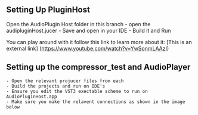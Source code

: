 ## Setting Up PluginHost

Open the AudioPlugin Host folder in this branch
    - open the audipluginHost.jucer
    - Save and open in your IDE
    - Build it and Run

You can play around with it follow this link to learn more about it: [This is an external link] (https://www.youtube.com/watch?v=YwSonmLAAzI)

## Setting up the compressor_test and AudioPlayer
    - Open the relevant projucer files from each
    - Build the projects and run on IDE's 
    - Ensure you edit the VST3 exectable scheme to run on AudioPluginHost.app
    - Make sure you make the relavent connections as shown in the image below
    
    
